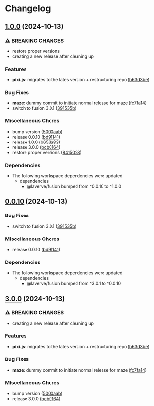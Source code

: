 # Changelog

## [1.0.0](https://github.com/laverve/fusion/compare/maze-game-v1.0.0...maze-game-v1.0.0) (2024-10-13)


### ⚠ BREAKING CHANGES

* restore proper versions
* creating a new release after cleaning up

### Features

* **pixi.js:** migrates to the lates version + restructuring repo ([b63d3be](https://github.com/laverve/fusion/commit/b63d3bee1a53ee7933b67b8e0574701b051b9186))


### Bug Fixes

* **maze:** dummy commit to initiate normal release for maze ([fc7fa14](https://github.com/laverve/fusion/commit/fc7fa14be2c6be9dde9e10fd8d8431075c73c17c))
* switch to fusion 3.0.1 ([391535b](https://github.com/laverve/fusion/commit/391535b33683f4c0f418fd201b8a4e87ad065044))


### Miscellaneous Chores

* bump version ([5000aab](https://github.com/laverve/fusion/commit/5000aaba0487d91b51c023333dd07637167cc221))
* release 0.0.10 ([bd91141](https://github.com/laverve/fusion/commit/bd91141158bc1b90cd36315691163b22c681816b))
* release 1.0.0 ([b653a83](https://github.com/laverve/fusion/commit/b653a830d642f1694ab98eca867f5a82c8951eb8))
* release 3.0.0 ([bcb0164](https://github.com/laverve/fusion/commit/bcb0164e2024fab9bca5f217dc54ecea8f6ca4e5))
* restore proper versions ([8415028](https://github.com/laverve/fusion/commit/84150283f4f97bd7a943214d30b1abadb712fdd1))


### Dependencies

* The following workspace dependencies were updated
  * dependencies
    * @laverve/fusion bumped from ^0.0.10 to ^1.0.0

## [0.0.10](https://github.com/laverve/fusion/compare/maze-game-v3.0.0...maze-game-v0.0.10) (2024-10-13)


### Bug Fixes

* switch to fusion 3.0.1 ([391535b](https://github.com/laverve/fusion/commit/391535b33683f4c0f418fd201b8a4e87ad065044))


### Miscellaneous Chores

* release 0.0.10 ([bd91141](https://github.com/laverve/fusion/commit/bd91141158bc1b90cd36315691163b22c681816b))


### Dependencies

* The following workspace dependencies were updated
  * dependencies
    * @laverve/fusion bumped from ^3.0.1 to ^0.0.10

## [3.0.0](https://github.com/laverve/fusion/compare/maze-game-v3.0.0...maze-game-v3.0.0) (2024-10-13)


### ⚠ BREAKING CHANGES

* creating a new release after cleaning up

### Features

* **pixi.js:** migrates to the lates version + restructuring repo ([b63d3be](https://github.com/laverve/fusion/commit/b63d3bee1a53ee7933b67b8e0574701b051b9186))


### Bug Fixes

* **maze:** dummy commit to initiate normal release for maze ([fc7fa14](https://github.com/laverve/fusion/commit/fc7fa14be2c6be9dde9e10fd8d8431075c73c17c))


### Miscellaneous Chores

* bump version ([5000aab](https://github.com/laverve/fusion/commit/5000aaba0487d91b51c023333dd07637167cc221))
* release 3.0.0 ([bcb0164](https://github.com/laverve/fusion/commit/bcb0164e2024fab9bca5f217dc54ecea8f6ca4e5))
